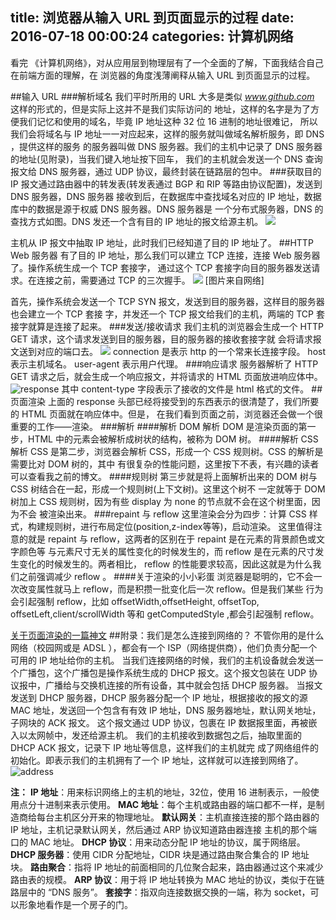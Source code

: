 ﻿title: 浏览器从输入 URL 到页面显示的过程
date: 2016-07-18 00:00:24
categories: 计算机网络
---
看完 《计算机网络》，对从应用层到物理层有了一个全面的了解，下面我结合自己在前端方面的理解，在
浏览器的角度浅薄阐释从输入 URL 到页面显示的过程。
<!-- more -->
##输入 URL
###解析域名
我们平时所用的 URL 大多是类似 *www.github.com* 这样的形式的，但是实际上这并不是我们实际访问的
地址，这样的名字是为了方便我们记忆和使用的域名，毕竟 IP 地址这种 32 位 16 进制的地址很难记，
所以我们会将域名与 IP 地址一一对应起来，这样的服务就叫做域名解析服务，即 DNS ，提供这样的服务
的服务器叫做 DNS 服务器。我们的主机中记录了 DNS 服务器的地址(见附录)，当我们键入地址按下回车，
我们的主机就会发送一个 DNS 查询报文给 DNS 服务器，通过 UDP 协议，最终封装在链路层的包中。
###获取目的 IP
报文通过路由器中的转发表(转发表通过 BGP 和 RIP 等路由协议配置)，发送到 DNS 服务器，DNS 服务器
接收到后，在数据库中查找域名对应的 IP 地址，数据库中的数据是源于权威 DNS 服务器。DNS 服务器是
一个分布式服务器，DNS 的查找方式如图。DNS 发还一个含有目的 IP 地址的报文给源主机。
![](http://7xns9g.com1.z0.glb.clouddn.com/DNS.jpg)


主机从 IP 报文中抽取 IP 地址，此时我们已经知道了目的 IP 地址了。
##HTTP Web 服务器
有了目的 IP 地址，那么我们可以建立 TCP 连接，连接 Web 服务器了。操作系统生成一个 TCP 套接字，
通过这个 TCP 套接字向目的服务器发送请求。在连接之前，需要通过 TCP 的三次握手。
![](http://7xns9g.com1.z0.glb.clouddn.com/1340365235_4267.jpg)
[图片来自网络]

首先，操作系统会发送一个 TCP SYN 报文，发送到目的服务器，这样目的服务器也会建立一个 TCP 套接
字，并发还一个 TCP 报文给我们的主机，两端的 TCP 套接字就算是连接了起来。
###发送/接收请求
我们主机的浏览器会生成一个 HTTP GET 请求，这个请求发送到目的服务器，目的服务器的接收套接字就
会将请求报文送到对应的端口去。
![](http://7xns9g.com1.z0.glb.clouddn.com/request.png)
connection 是表示 http 的一个常来长连接字段。
host 表示主机域名。
user-agent 表示用户代理。
###响应请求
服务器解析了 HTTP GET 请求之后，就会生成一个响应报文，并将请求的 HTML 页面放进响应体中。
![](http://7xns9g.com1.z0.glb.clouddn.com/response.png "response")
其中 content-type 字段表示了接收的文件是 html 格式的文件。
##页面渲染
上面的 response 头部已经将接受到的东西表示的很清楚了，我们所要的 HTML 页面就在响应体中。但是，
在我们看到页面之前，浏览器还会做一个很重要的工作——渲染。
###解析
####解析 DOM
解析 DOM 是渲染页面的第一步，HTML 中的元素会被解析成树状的结构，被称为 DOM 树。
####解析 CSS
解析 CSS 是第二步，浏览器会解析 CSS，形成一个 CSS 规则树。CSS 的解析是需要比对 DOM 树的，其中
有很复杂的性能问题，这里按下不表，有兴趣的读者可以查看我之前的博文。
####规则树
第三步就是将上面解析出来的 DOM 树与 CSS 树结合在一起，形成一个规则树(上下文树)。这里这个树不
一定就等于 DOM 树加上 CSS 规则树，因为有些 display 为 none 的节点就不会在这个树里面，因为不会
被渲染出来。
###repaint 与 reflow 
这里渲染会分为四步：计算 CSS 样式，构建规则树，进行布局定位(position,z-index等等)，启动渲染。
这里值得注意的就是 repaint 与 reflow，这两者的区别在于 repaint 是在元素的背景颜色或文字颜色等
与元素尺寸无关的属性变化的时候发生的，而 reflow 是在元素的尺寸发生变化的时候发生的。两者相比，
reflow 的性能要求较高，因此这就是为什么我们之前强调减少 reflow 。
####关于渲染的小小彩蛋
浏览器是聪明的，它不会一次改变属性就马上 reflow，而是积攒一批变化后一次 reflow。但是我们某些
行为会引起强制 reflow，比如 offsetWidth,offsetHeight, offsetTop, offsetLeft,client/scrollWidth
等和 getComputedStyle ,都会引起强制 reflow。

[关于页面渲染的一篇神文](http://taligarsiel.com/Projects/howbrowserswork1.htm)
##附录：我们是怎么连接到网络的？
不管你用的是什么网络（校园网或是 ADSL ），都会有一个 ISP（网络提供商），他们负责分配一个可用的
IP 地址给你的主机。
当我们连接网络的时候，我们的主机设备就会发送一个广播包，这个广播包是操作系统生成的 DHCP 报文。这个报文包装在 UDP 协议报中，广播给与交换机连接的所有设备，其中就会包括 DHCP 服务器。
当报文发送到 DHCP 服务器，DHCP 服务器分配一个 IP 地址，根据接收的报文的源 MAC 地址，发送回一个包含有有效 IP 地址，DNS 服务器地址，默认网关地址，子网块的 ACK 报文。
这个报文通过 UDP 协议，包裹在 IP 数据报里面，再被嵌入以太网帧中，发还给源主机。
我们的主机接收到数据包之后，抽取里面的 DHCP ACK 报文，记录下 IP 地址等信息，这样我们的主机就完
成了网络组件的初始化。即表示我们的主机拥有了一个 IP 地址，这样就可以连接到网络了。
![address](http://7xns9g.com1.z0.glb.clouddn.com/address.png)

**注：**
**IP 地址**：用来标识网络上的主机的地址，32位，使用 16 进制表示，一般使用点分十进制来表示使用。
**MAC 地址**：每个主机或路由器的端口都不一样，是制造商给每台主机区分开来的物理地址。
**默认网关**：主机直接连接的那个路由器的 IP 地址，主机记录默认网关，然后通过 ARP 协议知道路由器连接
主机的那个端口的 MAC 地址。
**DHCP 协议**：用来动态分配 IP 地址的协议，属于网络层。
**DHCP 服务器**：使用 CIDR 分配地址，CIDR 块是通过路由聚合集合的 IP 地址块。
**路由聚合**：指将 IP 地址的前面相同的几位聚合起来，路由器通过这个来减少路由表的规模。
**ARP 协议**：用于将 IP 地址转换为 MAC 地址的协议，类似于在链路层中的 “DNS 服务”。
**套接字**：指双向连接数据交换的一端，称为 socket，可以形象地看作是一个房子的门。
